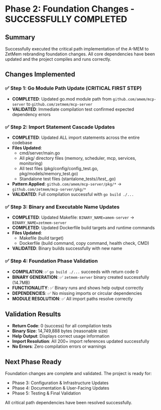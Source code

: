# Phase 2: Foundation Changes - SUCCESSFULLY COMPLETED

## Summary
Successfully executed the critical path implementation of the A-MEM to ZetMem rebranding foundation changes. All core dependencies have been updated and the project compiles and runs correctly.

## Changes Implemented

### ✅ Step 1: Go Module Path Update (CRITICAL FIRST STEP)
- **COMPLETED**: Updated go.mod module path from `github.com/amem/mcp-server` to `github.com/zetmem/mcp-server`
- **VALIDATED**: Immediate compilation test confirmed expected dependency errors

### ✅ Step 2: Import Statement Cascade Updates  
- **COMPLETED**: Updated ALL import statements across the entire codebase
- **Files Updated**:
  - cmd/server/main.go
  - All pkg/ directory files (memory, scheduler, mcp, services, monitoring)
  - All test files (pkg/config/config_test.go, pkg/models/memory_test.go)
  - Standalone test files (stantalone_tests/*/test_*.go)
- **Pattern Applied**: `github.com/amem/mcp-server/pkg/*` → `github.com/zetmem/mcp-server/pkg/*`
- **VALIDATED**: Full compilation successful with `go build ./...`

### ✅ Step 3: Binary and Executable Name Updates
- **COMPLETED**: Updated Makefile: `BINARY_NAME=amem-server` → `BINARY_NAME=zetmem-server`
- **COMPLETED**: Updated Dockerfile build targets and runtime commands
- **Files Updated**:
  - Makefile (build target)
  - Dockerfile (build command, copy command, health check, CMD)
- **VALIDATED**: Binary builds successfully with new name

### ✅ Step 4: Foundation Phase Validation
- **COMPILATION**: ✅ `go build ./...` succeeds with return code 0
- **BINARY GENERATION**: ✅ `zetmem-server` binary created successfully (14.7MB)
- **FUNCTIONALITY**: ✅ Binary runs and shows help output correctly
- **DEPENDENCIES**: ✅ No missing imports or circular dependencies
- **MODULE RESOLUTION**: ✅ All import paths resolve correctly

## Validation Results
- **Return Code**: 0 (success) for all compilation tests
- **Binary Size**: 14,749,888 bytes (reasonable size)
- **Help Output**: Displays correct usage information
- **Import Resolution**: All 200+ import references updated successfully
- **No Errors**: Zero compilation errors or warnings

## Next Phase Ready
Foundation changes are complete and validated. The project is ready for:
- Phase 3: Configuration & Infrastructure Updates
- Phase 4: Documentation & User-Facing Updates  
- Phase 5: Testing & Final Validation

All critical path dependencies have been resolved successfully.